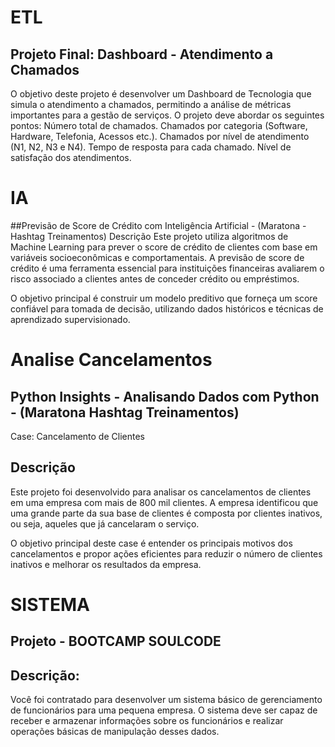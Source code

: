 # ETL
## Projeto Final: Dashboard - Atendimento a Chamados

O objetivo deste projeto é desenvolver um Dashboard de Tecnologia que simula o atendimento a chamados, permitindo a análise de métricas importantes para a gestão de serviços. O projeto deve abordar os seguintes pontos: Número total de chamados. Chamados por categoria (Software, Hardware, Telefonia, Acessos etc.). Chamados por nível de atendimento (N1, N2, N3 e N4). Tempo de resposta para cada chamado. Nível de satisfação dos atendimentos.

# IA
##Previsão de Score de Crédito com Inteligência Artificial - (Maratona - Hashtag Treinamentos)
Descrição
Este projeto utiliza algoritmos de Machine Learning para prever o score de crédito de clientes com base em variáveis socioeconômicas e comportamentais. A previsão de score de crédito é uma ferramenta essencial para instituições financeiras avaliarem o risco associado a clientes antes de conceder crédito ou empréstimos.

O objetivo principal é construir um modelo preditivo que forneça um score confiável para tomada de decisão, utilizando dados históricos e técnicas de aprendizado supervisionado.

# Analise Cancelamentos

## Python Insights - Analisando Dados com Python - (Maratona Hashtag Treinamentos)
Case: Cancelamento de Clientes

## Descrição
Este projeto foi desenvolvido para analisar os cancelamentos de clientes em uma empresa com mais de 800 mil clientes. A empresa identificou que uma grande parte da sua base de clientes é composta por clientes inativos, ou seja, aqueles que já cancelaram o serviço.

O objetivo principal deste case é entender os principais motivos dos cancelamentos e propor ações eficientes para reduzir o número de clientes inativos e melhorar os resultados da empresa.

# SISTEMA

## Projeto - BOOTCAMP SOULCODE
## Descrição:
Você foi contratado para desenvolver um sistema básico de gerenciamento de funcionários para uma pequena empresa. O sistema deve ser capaz de receber e armazenar informações sobre os funcionários e realizar operações básicas de manipulação desses dados.
